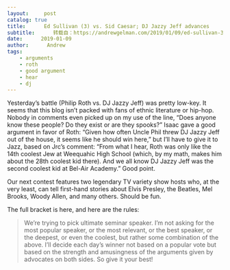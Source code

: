 ```yaml
---
layout:     post
catalog: true
title:      Ed Sullivan (3) vs. Sid Caesar; DJ Jazzy Jeff advances
subtitle:      转载自：https://andrewgelman.com/2019/01/09/ed-sullivan-3-vs-sid-caesar-dj-jazzy-jeff-advances/
date:      2019-01-09
author:      Andrew
tags:
    - arguments
    - roth
    - good argument
    - hear
    - dj
---
```





Yesterday’s battle (Philip Roth vs. DJ Jazzy Jeff) was pretty low-key. It seems that this blog isn’t packed with fans of ethnic literature or hip-hop. Nobody in comments even picked up on my use of the line, “Does anyone know these people? Do they exist or are they spooks?” Isaac gave a good argument in favor of Roth: “Given how often Uncle Phil threw DJ Jazzy Jeff out of the house, it seems like he should win here,” but I’ll have to give it to Jazz, based on Jrc’s comment: “From what I hear, Roth was only like the 14th coolest Jew at Weequahic High School (which, by my math, makes him about the 28th coolest kid there). And we all know DJ Jazzy Jeff was the second coolest kid at Bel-Air Academy.” Good point.

Our next contest features two legendary TV variety show hosts who, at the very least, can tell first-hand stories about Elvis Presley, the Beatles, Mel Brooks, Woody Allen, and many others. Should be fun.

The full bracket is here, and here are the rules:

> We’re trying to pick ultimate seminar speaker. I’m not asking for the most popular speaker, or the most relevant, or the best speaker, or the deepest, or even the coolest, but rather some combination of the above.
I’ll decide each day’s winner not based on a popular vote but based on the strength and amusingness of the arguments given by advocates on both sides. So give it your best!




